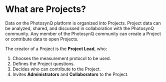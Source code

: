 # What are Projects?

Data on the PhotosynQ platform is organized into Projects. Project data can be analyzed, shared, and discussed in collaboration with the PhotosynQ community. Any member of the PhotosynQ community can create a Project or contribute data to open Projects.

The creator of a Project is the **Project Lead**, who:

1. Chooses the measurement protocol to be used.
2. Defines the Project questions.
3. Decides who can contribute to the Project.
4. Invites **Administrators** and **Collaborators** to the Project.
